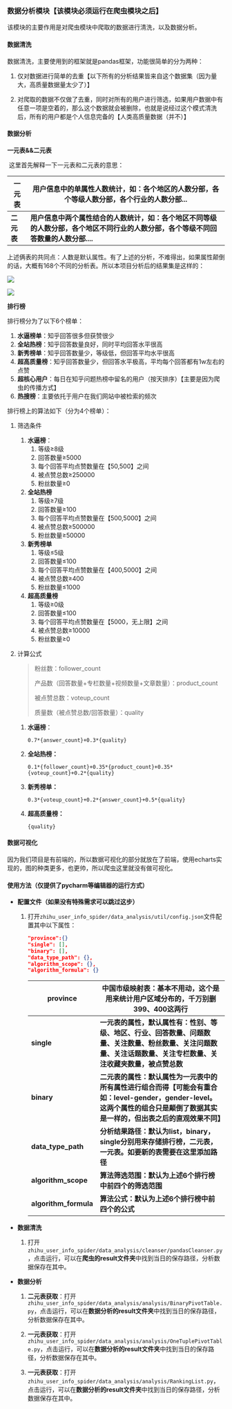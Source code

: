 ### 数据分析模块【该模块必须运行在爬虫模块之后】

该模块的主要作用是对爬虫模块中爬取的数据进行清洗，以及数据分析。

#### 数据清洗

数据清洗，主要使用到的框架就是pandas框架，功能很简单的分为两种：

1. 仅对数据进行简单的去重【以下所有的分析结果皆来自这个数据集（因为量大，高质量数据量太少了）】

2. 对爬取的数据不仅做了去重，同时对所有的用户进行筛选，如果用户数据中有任意一项是空着的，那么这个数据就会被删除，也就是说经过这个模式清洗后，所有的用户都是个人信息完备的【人类高质量数据（并不）】

#### 数据分析

**一元表&&二元表**

​	这里首先解释一下一元表和二元表的意思：

| 一元表     | 用户信息中的单属性人数统计，如：各个地区的人数分部，各个等级人数分部，各个行业的人数分部... |
| ---------- | ------------------------------------------------------------ |
| **二元表** | **用户信息中两个属性结合的人数统计，如：各个地区不同等级的人数分部，各个地区不同行业的人数分部，各个等级不同回答数量的人数分部....** |

​	上述俩表的共同点：人数是默认属性。有了上述的分析，不难得出，如果属性颠倒的话，大概有168个不同的分析表。所以本项目分析后的结果集是这样的：

![](https://raw.githubusercontent.com/srx-2000/git_spider/master/zhihu_user_info_spider/5.png)

![](https://raw.githubusercontent.com/srx-2000/git_spider/master/zhihu_user_info_spider/6.png)

**排行榜**

排行榜分为了以下6个榜单：

1. **水逼榜单**：知乎回答很多但获赞很少
2. **全站热榜**：知乎回答数量良好，同时平均回答水平很高
3. **新秀榜单**：知乎回答数量少，等级低，但回答平均水平很高
4. **超高质量榜**：知乎回答数量少，但回答水平极高，平均每个回答都有1w左右的点赞
5. **超核心用户**：每日在知乎问题热榜中留名的用户（按天排序）【主要是因为爬虫的传播方式】
6. **热搜榜**：主要依托于用户在我们网站中被检索的频次

排行榜上的算法如下（分为4个榜单）：

1. 筛选条件

   1. **水逼榜**：
      1. 等级≥8级
      2. 回答数量≥5000
      3. 每个回答平均点赞数量在【50,500】之间
      4. 被点赞总数≥250000
      5. 粉丝数量≥0
   2. **全站热榜**
      1. 等级≥7级
      2. 回答数量≥100
      3. 每个回答平均点赞数量在【500,5000】之间
      4. 被点赞总数≥500000
      5. 粉丝数量≥50000
   3. **新秀榜单**
      1. 等级≤5级
      2. 回答数量≤100
      3. 每个回答平均点赞数量在【400,5000】之间
      4. 被点赞总数≥400
      5. 粉丝数量≤1000
   4. **超高质量榜**
      1. 等级≥0级
      2. 回答数量≤100
      3. 每个回答平均点赞数量在【5000，无上限】之间
      4. 被点赞总数≥10000
      5. 粉丝数量≥0

2. 计算公式

   > 粉丝数：follower_count
   >
   > 产品数（回答数量+专栏数量+视频数量+文章数量）：product_count
   >
   > 被点赞总数：voteup_count
   >
   > 质量数（被点赞总数/回答数量）：quality

   1. **水逼榜**：

      `0.7*{answer_count}+0.3*{quality}`

   2. **全站热榜：**

      `0.1*{follower_count}+0.35*{product_count}+0.35*{voteup_count}+0.2*{quality}`

   3. **新秀榜单：**

      `0.3*{voteup_count}+0.2*{answer_count}+0.5*{quality}`

   4. **超高质量榜：**

      `{quality}`

#### 数据可视化

因为我们项目是有前端的，所以数据可视化的部分就放在了前端，使用echarts实现的，图的种类更多，也更帅，所以爬虫这里就没有做可视化。

#### 使用方法（仅提供了pycharm等编辑器的运行方式）

- **配置文件（如果没有特殊需求可以跳过这步）**

  1. 打开`zhihu_user_info_spider/data_analysis/util/config.json`文件配置其中以下属性：

     ```json
     "province":{}
     "single": [],
     "binary": [],
     "data_type_path": {},
     "algorithm_scope": {},
     "algorithm_formula": {}
     ```

     | province              | 中国市级映射表：基本不用动，这个是用来统计用户区域分布的，千万别删399、400这两行 |
     | --------------------- | ------------------------------------------------------------ |
     | **single**            | **一元表的属性，默认属性有：性别、等级、地区、行业、回答数量、问题数量、关注数量、粉丝数量、关注问题数量、关注话题数量、关注专栏数量、关注收藏夹数量，被点赞总数** |
     | **binary**            | **二元表的属性：默认属性为一元表中的所有属性进行组合而得【可能会有重合如：level-gender，gender-level。这两个属性的组合只是颠倒了数据其实是一样的，但出表之后的直观效果不同】** |
     | **data_type_path**    | **分析结果路径：默认为list，binary，single分别用来存储排行榜，二元表，一元表。如要新的表需要在这里添加路径** |
     | **algorithm_scope**   | **算法筛选范围：默认为上述6个排行榜中前四个的筛选范围**      |
     | **algorithm_formula** | **算法公式：默认为上述6个排行榜中前四个的公式**              |

- **数据清洗**

  1. 打开`zhihu_user_info_spider/data_analysis/cleanser/pandasCleanser.py`，点击运行，可以在**爬虫的result文件夹**中找到当日的保存路径，分析数据保存在其中。

- **数据分析**

  1. **二元表获取**：打开`zhihu_user_info_spider/data_analysis/analysis/BinaryPivotTable.py`，点击运行，可以在**数据分析的result文件夹**中找到当日的保存路径，分析数据保存在其中。

  2. **一元表获取**：打开`zhihu_user_info_spider/data_analysis/analysis/OneTuplePivotTable.py`，点击运行，可以在**数据分析的result文件夹**中找到当日的保存路径，分析数据保存在其中。
  3. **一元表获取**：打开`zhihu_user_info_spider/data_analysis/analysis/RankingList.py`，点击运行，可以在**数据分析的result文件夹**中找到当日的保存路径，分析数据保存在其中。

